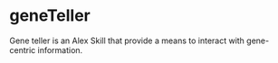 # geneTeller
Gene teller is an Alex Skill that provide a means to interact with gene-centric information.
